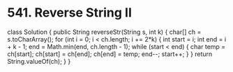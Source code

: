 # 541. Reverse String II

class Solution { public String reverseStr\(String s, int k\) { char\[\] ch = s.toCharArray\(\); for \(int i = 0; i &lt; ch.length; i += 2\*k\) { int start = i; int end = i + k - 1; end = Math.min\(end, ch.length - 1\); while \(start &lt; end\) { char temp = ch\[start\]; ch\[start\] = ch\[end\]; ch\[end\] = temp; end--; start++; } } return String.valueOf\(ch\); } }

